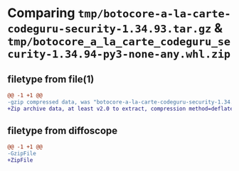 # Comparing `tmp/botocore-a-la-carte-codeguru-security-1.34.93.tar.gz` & `tmp/botocore_a_la_carte_codeguru_security-1.34.94-py3-none-any.whl.zip`

## filetype from file(1)

```diff
@@ -1 +1 @@
-gzip compressed data, was "botocore-a-la-carte-codeguru-security-1.34.93.tar", last modified: Sat Apr 27 01:00:39 2024, max compression
+Zip archive data, at least v2.0 to extract, compression method=deflate
```

## filetype from diffoscope

```diff
@@ -1 +1 @@
-GzipFile
+ZipFile
```

